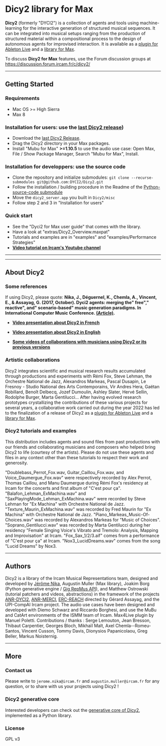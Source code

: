 # Dicy2 library for Max

__Dicy2__ (formerly "DYCI2") is a collection of agents and tools using machine-learning for the interactive generation of structured musical sequences. It can be integrated into musical setups ranging from the production of structured material within a compositional process to the design of autonomous agents for improvised interaction. It is available as a [plugin for Ableton Live](https://forum.ircam.fr/projects/detail/dicy2-for-live/) and a [library for Max](https://forum.ircam.fr/projects/detail/dicy2/).


To discuss __Dicy2 for Max__ features, use the Forum discussion groups at https://discussion.forum.ircam.fr/c/dicy2/

------

## Getting Started

### Requirements
* Mac OS >= High Sierra
* Max 8

### Installation for users: use the [last Dicy2 release](https://forum.ircam.fr/projects/releases/dicy2/))
* Download the [last Dicy2 Release](https://forum.ircam.fr/projects/releases/dicy2/).
* Drag the Dicy2 directory in your Max packages.
* Install "Mubu for Max" __>=1.10.5__ to use the audio use case: Open Max, File / Show Package Manager, Search "Mubu for Max", Install.

### Installation for developpers: use the source code 
* Clone the repository and initialize submodules: `git clone --recurse-submodules git@github.com:DYCI2/Dicy2.git` 
* Follow the installation / building procedure in the Readme of the [Python-source-code submodule](https://github.com/DYCI2/Dicy2-python)
* Move the `dicy2_server.app` you built in `Dicy2/misc`
* Follow step 2 and 3 in "Installation for users"

### Quick start
* See the "Dyci2 for Max user guide" that comes with the library.
* Have a look at "extras/Dicy2_Overview.maxpat"
* Tutorials and examples are in "examples" and "examples/Performance Strategies"
* __[Video tutorial on Ircam's Youtube channel](https://forum.ircam.fr/article/detail/dicy2-tutorials/)__

------



------

## About Dicy2

### Some references
If using Dicy2, please quote: __Nika, J., Déguernel, K., Chemla, A., Vincent, E., & Assayag, G. (2017, October). Dyci2 agents: merging the" free"," reactive", and" scenario-based" music generation paradigms. In International Computer Music Conference. [(Article)](https://hal.archives-ouvertes.fr/hal-01583089/document).__

* __[Video presentation about Dicy2 in French](https://youtu.be/Co_9xZTFPEs)__

* __[Video presentation about Dicy2 in English](https://youtu.be/RXKJbpJb8w4?t=1530)__

* __[Some videos of collaborations with musicians using Dicy2 or its previous versions](https://youtube.com/playlist?list=PL-C_JLZNFAGfGwtMPrRz9gOD3LnAMnHkO)__

### Artistic collaborations
Dicy2 integrates scientific and musical research results accumulated through productions and experiments with Rémi Fox, Steve Lehman, the Orchestre National de Jazz, Alexandros Markeas, Pascal Dusapin, Le Fresnoy - Studio National des Arts Contemporains, Vir Andres Hera, Gaëtan Robillard, Benoît Delbecq, Jozef Dumoulin, Ashley Slater, Hervé Sellin, Rodolphe Burger, Marta Gentilucci... After having evolved research prototypes crystallizing the contributions of these various projects for several years, a collaborative work carried out during the year 2022 has led to the finalization of a release of Dicy2 as a [plugin for Ableton Live](https://forum.ircam.fr/projects/detail/dicy2-for-live/) and a [library for Max](https://forum.ircam.fr/projects/detail/dicy2/).

### Dicy2 tutorials and examples
This distribution includes agents and sound files from past productions with our friends and collaborating musicians and composers who helped bring Dicy2 to life (courtesy of the artists). Please do not use these agents and files in any context other than these tutorials to respect their work and generosity.

"Doublebass_Perrot_Fox.wav, Guitar_Caillou_Fox.wav, and Voice_Daumergue_Fox.wav" were respectively recorded by Alex Perrot, Thomas Caillou, and Manu Daumergue during Rémi Fox's residency at Ircam for the concerts and first album of "C'est pour ça".
"Balafon_Lehman_ExMachina.wav" and "SaxPlayingMode_Lehman_ExMachina.wav" were recorded by Steve Lehman for "Ex Machina" with Orchestre National de Jazz.
"Texture_Maurin_ExMachina.wav" was recorded by Fred Maurin for "Ex Machina" with Orchestre National de Jazz.
"Piano_Markeas_Music-Of-Choices.wav" was recorded by Alexandros Markeas for "Music of Choices".
"Soprano_Gentilucci.wav" was recorded by Marta Gentilucci during her residency "Female Singing Voice's Vibrato and Tremolo: Analysis, Mapping and Improvisation" at Ircam.
"Fox_Sax_1/2/3.aif" comes from a performance of "C'est pour ça" at Ircam.
"Nox3_LucidDreams.wav" comes from the song "Lucid Dreams" by Nox3.

------

## Authors

Dicy2 is a library of the Ircam Musical Representations team, designed and developed by [Jérôme Nika](https://jeromenika.com/), Augustin Muller (Max library), Joakim Borg (Python generative engine / [Gig RepMus API](https://github.com/DYCI2/gig)), and Matthew Ostrowski (tutorial patchers and videos, abstractions) in the framework of the projects [ANR-DYCI2](http://repmus.ircam.fr/dyci2), [ANR-MERCI](http://repmus.ircam.fr/merci), [ERC-REACH](http://repmus.ircam.fr/reach) directed by Gérard Assayag, and the UPI-CompAI Ircam project.
The audio use cases have been designed and developed with Diemo Schwarz and Riccardo Borghesi, and use the MuBu and CatArt environments of the ISMM team of Ircam. Max4Live plugin by Manuel Poletti.
Contributions / thanks : Serge Lemouton, Jean Bresson, Thibaut Carpentier, Georges Bloch, Mikhaïl Malt, Axel Chemla--Romeu-Santos, Vincent Cusson, Tommy Davis, Dionysios Papanicolaou, Greg Beller, Markus Noisternig.


------

## More


### Contact us
Please write to `jerome.nika@ircam.fr` and `augustin.muller@ircam.fr` for any question, or to share with us your projects using Dicy2 !

### Dicy2 generative core
Interested developers can check out the [generative core of Dicy2](https://github.com/DYCI2/Dicy2-python), implemented as a Python library.

### License
GPL v3
